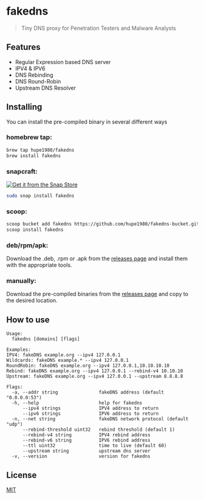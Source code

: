 # fakedns
> Tiny DNS proxy for Penetration Testers and Malware Analysts

## Features
- Regular Expression based DNS server
- IPV4 & IPV6
- DNS Rebinding
- DNS Round-Robin
- Upstream DNS Resolver

## Installing
You can install the pre-compiled binary in several different ways

### homebrew tap:
```bash
brew tap hupe1980/fakedns
brew install fakedns
```

### snapcraft:
[![Get it from the Snap Store](https://snapcraft.io/static/images/badges/en/snap-store-black.svg)](https://snapcraft.io/fakedns)
```bash
sudo snap install fakedns
```

### scoop:
```bash
scoop bucket add fakedns https://github.com/hupe1980/fakedns-bucket.git
scoop install fakedns
```

### deb/rpm/apk:

Download the .deb, .rpm or .apk from the [releases page](https://github.com/hupe1980/fakedns/releases) and install them with the appropriate tools.

### manually:
Download the pre-compiled binaries from the [releases page](https://github.com/hupe1980/fakedns/releases) and copy to the desired location.

## How to use
```console
Usage:
  fakedns [domains] [flags]

Examples:
IPV4: fakeDNS example.org --ipv4 127.0.0.1
Wildcards: fakeDNS example.* --ipv4 127.0.0.1
RoundRobin: fakeDNS example.org --ipv4 127.0.0.1,10.10.10.10
Rebind: fakeDNS example.org --ipv4 127.0.0.1 --rebind-v4 10.10.10
Upstream: fakeDNS example.org --ipv4 127.0.0.1 --upstream 8.8.8.8

Flags:
  -a, --addr string               fakeDNS address (default "0.0.0.0:53")
  -h, --help                      help for fakedns
      --ipv4 strings              IPV4 address to return
      --ipv6 strings              IPV6 address to return
  -n, --net string                fakeDNS network protocol (default "udp")
      --rebind-threshold uint32   rebind threshold (default 1)
      --rebind-v4 string          IPV4 rebind address
      --rebind-v6 string          IPV6 rebind address
      --ttl uint32                time to live (default 60)
      --upstream string           upstream dns server
  -v, --version                   version for fakedns
```

## License
[MIT](LICENCE)
